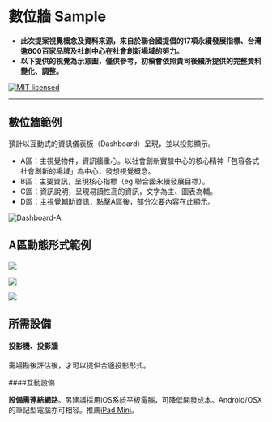 # **數位牆 Sample**

- **此次提案視覺概念及資料來源，來自於聯合國提倡的17項永續發展指標、台灣逾600百家品牌及社創中心在社會創新場域的努力。**
- **以下提供的視覺為示意圖，僅供參考，初稿會依照貴司後續所提供的完整資料變化、調整。**

[![MIT licensed][mit-badge]][mit-url]



[mit-badge]: https://img.shields.io/badge/license-MIT-blue.svg
[mit-url]: https://github.com/w3reality/three-geo/blob/master/LICENSE

-------



## 數位牆範例



預計以互動式的資訊儀表板（Dashboard）呈現，並以投影顯示。

- A區：主視覺物件，資訊牆重心。以社會創新實驗中心的核心精神「包容各式社會創新的場域」為中心，發想視覺概念。
- B區：主要資訊，呈現核心指標（eg 聯合國永續發展目標）。
- C區：資訊說明，呈現易讀性高的資訊，文字為主、圖表為輔。
- D區：主視覺輔助資訊，點擊A區後，部分次要內容在此顯示。



![Dashboard-A](https://vikhuang.github.io/SIL_ex/textures/Dashboard-A.png)



## A區動態形式範例

#### 



![](https://github.blog/wp-content/uploads/2020/12/layers-loop.h264.2020-12-21-11_16_56.gif?resize=640%2C409)



![](https://cdn.dribbble.com/users/1851222/screenshots/5915249/cubik3.gif)



![](https://64.media.tumblr.com/dca4ee081c71ab90204234870c7ffb09/10d6e520057bddd1-cf/s1280x1920/6e954b9291d289c551b6ca51960d91e992ce1ca2.gifv)



## 所需設備

#### 投影機、投影牆

需場勘後評估後，才可以提供合適投影形式。

####互動設備 

**設備需連結網路**。另建議採用iOS系統平板電腦，可降低開發成本。Android/OSX的筆記型電腦亦可相容。推薦[iPad Mini](https://www.apple.com/tw/ipad-mini/)。
